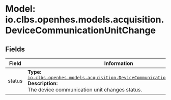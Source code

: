 # Model: io.clbs.openhes.models.acquisition.DeviceCommunicationUnitChange

## Fields

| Field | Information |
| --- | --- |
| status | <b>Type:</b> [`io.clbs.openhes.models.acquisition.DeviceCommunicationUnitChangeStatus`](model-io-clbs-openhes-models-acquisition-devicecommunicationunitchangestatus.md)<br><b>Description:</b><br>The device communication unit changes status. |

